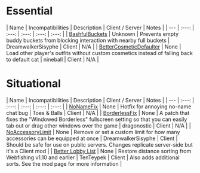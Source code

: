 # Essential
| Name | Incompatibilities | Description | Client / Server | Notes |
| --- | :---: | :---: | :---: | :---: | :---: |
| [BashfulBuckets](https://thunderstore.io/c/webfishing/p/DreamwalkerSisyphe/BashfulBuckets/) | Unknown | Prevents empty buddy buckets from blocking interaction with nearby full buckets | DreamwalkerSisyphe | Client | N/A |
| [BetterCosmeticDefaulter](https://thunderstore.io/c/webfishing/p/nineball/BetterCosmeticDefaulter/) | None | Load other player's outfits without custom cosmetics instead of falling back to default cat | nineball | Client | N/A |

# Situational
| Name | Incompatibilities | Description | Client / Server | Notes |
| --- | :---: | :---: | :---: | :---: | :---: |
| [NoNameFix](https://thunderstore.io/c/webfishing/p/toes/NoNameFix/) | None | Hotfix for annoying no-name chat bug | Toes & Balls | Client | N/A |
| [BorderlessFix](fishing/p/dragonostic/BorderlessFix/) | None | A patch that fixes the "Windowed Borderless" fullscreen setting so that you can easily tab out or drag other windows over the game | dragonostic | Client | N/A |
| [NoAccessoryLimit](https://thunderstore.io/c/webfishing/p/DreamwalkerSisyphe/NoAccessoryLimit/) | None | Remove or set a custom limit for how many accessories can be equipped at once | DreamwalkerSisyphe | Client | Should be safe for use on public servers. Changes replicate server-side but it's a Client mod |
| [Better Lobby List](https://thunderstore.io/c/webfishing/p/TenTeypek/Better_Lobby_List/) | None | Restore distance sorting from Webfishing v1.10 and earlier | TenTeypek | Client | Also adds additional sorts. See the mod page for more information |
